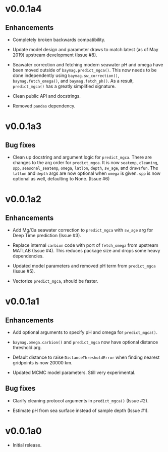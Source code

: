 # v0.0.1a4

## Enhancements

* Completely broken backwards compatibility.

* Update model design and parameter draws to match latest (as of May 2019) upstream development (Issue #8).

* Seawater correction and fetching modern seawater pH and omega have been moved outside of `baymag.predict_mgca()`. This now needs to be done independently using `baymag.sw_correction()`, `baymag.fetch_omega()`, and `baymag.fetch_ph()`. As a result, `predict_mgca()` has a greatly simplified signature.

* Clean public API and docstrings.

* Removed `pandas` dependency.


# v0.0.1a3

## Bug fixes

* Clean up docstring and argument logic for `predict_mgca`. There are changes to the arg order for `predict_mgca`. It is now `seatemp`, `cleaning`, `spp`, `seasonal_seatemp`, `omega`, `latlon`, `depth`, `sw_age`, and `drawsfun`. The `latlon` and `depth` args are now optional when `omega` is given. `spp` is now optional as well, defaulting to None. (Issue #6)


# v0.0.1a2

## Enhancements

* Add Mg/Ca seawater correction to `predict_mgca` with `sw_age` arg for Deep Time prediction (Issue #3).

* Replace internal `carbion` code with port of `fetch_omega` from upstream MATLAB (Issue #4). 
This reduces package size and drops some heavy dependencies.

* Updated model parameters and removed pH term from `predict_mgca` (Issue #5).

* Vectorize `predict_mgca`, should be faster.


# v0.0.1a1

## Enhancements

* Add optional arguments to specify pH and omega for `predict_mgca()`.

* `baymag.omega.carbion()` and `predict_mgca` now have optional distance threshold arg.

* Default distance to raise `DistanceThresholdError` when finding nearest gridpoints is now 20000 km.

* Updated MCMC model parameters. Still very experimental.

## Bug fixes

* Clarify cleaning protocol arguments in `predict_mgca()` (Issue #2).

* Estimate pH from sea surface instead of sample depth (Issue #1).


# v0.0.1a0

* Initial release.